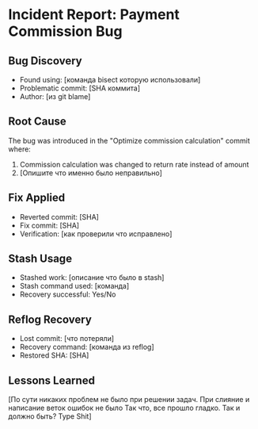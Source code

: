 # Incident Report: Payment Commission Bug

## Bug Discovery
- Found using: [команда bisect которую использовали]
- Problematic commit: [SHA коммита]
- Author: [из git blame]

## Root Cause
The bug was introduced in the "Optimize commission calculation" commit where:
1. Commission calculation was changed to return rate instead of amount
2. [Опишите что именно было неправильно]

## Fix Applied
- Reverted commit: [SHA]
- Fix commit: [SHA]
- Verification: [как проверили что исправлено]

## Stash Usage
- Stashed work: [описание что было в stash]
- Stash command used: [команда]
- Recovery successful: Yes/No

## Reflog Recovery
- Lost commit: [что потеряли]
- Recovery command: [команда из reflog]
- Restored SHA: [SHA]

## Lessons Learned
[По сути никаких проблем не было при решении задач. При слияние и написание веток ошибок не было
Так что, все прошло гладко. Так и должно быть? Type Shit]
